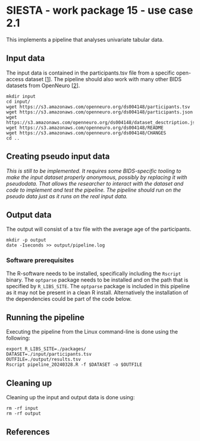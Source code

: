 # SIESTA - work package 15 - use case 2.1

This implements a pipeline that analyses univariate tabular data.

## Input data

The input data is contained in the participants.tsv file from a specific open-access dataset [[1]]. The pipeline should also work with many other BIDS datasets from OpenNeuro [[2]].

    mkdir input
    cd input/
    wget https://s3.amazonaws.com/openneuro.org/ds004148/participants.tsv
    wget https://s3.amazonaws.com/openneuro.org/ds004148/participants.json
    wget https://s3.amazonaws.com/openneuro.org/ds004148/dataset_desctription.json
    wget https://s3.amazonaws.com/openneuro.org/ds004148/README
    wget https://s3.amazonaws.com/openneuro.org/ds004148/CHANGES
    cd ..

## Creating pseudo input data

_This is still to be implemented. It requires some BIDS-specific tooling to make the input dataset properly anonymous, possibly by replacing it with pseudodata. That allows the researcher to interact with the dataset and code to implement and test the pipeline. The pipeline should run on the pseudo data just as it runs on the real input data._

## Output data

The output will consist of a tsv file with the average age of the participants.

    mkdir -p output
    date -Iseconds >> output/pipeline.log

### Software prerequisites

The R-software needs to be installed, specifically including the `Rscript` binary. The `optparse` package needs to be installed and on the path that is specified by `R_LIBS_SITE`. The `optparse` package is included in this pipeline as it may not be present in a clean R install. Alternatively the installation of the dependencies could be part of the code below.

## Running the pipeline

Executing the pipeline from the Linux command-line is done using the following:

    export R_LIBS_SITE=./packages/
    DATASET=./input/participants.tsv
    OUTFILE=./output/results.tsv
    Rscript pipeline_20240328.R -f $DATASET -o $OUTFILE

## Cleaning up

Cleaning up the input and output data is done using:

    rm -rf input
    rm -rf output

## References

[1]: https://doi.org/10.18112/openneuro.ds004148.v1.0.1
[2]: https://openneuro.org

